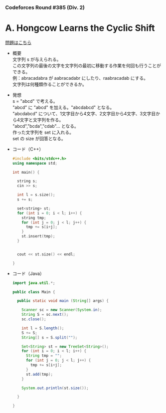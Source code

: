 ### Codeforces Round #385 (Div. 2)

# A. Hongcow Learns the Cyclic Shift

  [問題はこちら](https://codeforces.com/problemset/problem/745/A)
  
- 概要<br>
  文字列 s が与えられる。<br>
  この文字列の最後の文字を文字列の最初に移動する作業を何回も行うことができる。<br>
  例：abracadabra が aabracadabr にしたり、raabracadab にする。<br>
  文字列は何種類作ることができるか。
  
  
- 発想<br>
  s = "abcd" で考える。<br>
  "abcd" に "abcd" を加える。"abcdabcd" となる。<br>
  "abcdabcd" について、1文字目から4文字、2文字目から4文字、3文字目から4文字と文字列を作る。<br>
  "abcd","bcda","cdab"... となる。<br>
  作った文字列を set に入れる。<br>
  set の size が回答となる。
  
  
- コード（C++）

  ```cpp
  #include <bits/stdc++.h>
  using namespace std;

  int main() {

    string s;
    cin >> s;

    int l = s.size();
    s += s;

    set<string> st;
    for (int i = 0; i < l; i++) {
      string tmp;
      for (int j = 0; j < l; j++) {
        tmp += s[i+j];
      }
      st.insert(tmp);
    }


    cout << st.size() << endl;

  }
  ```
  
- コード（Java）

  ```java
  import java.util.*;

  public class Main {

    public static void main (String[] args) {

      Scanner sc = new Scanner(System.in);
      String S = sc.next();
      sc.close();

      int l = S.length();
      S += S;
      String[] s = S.split("");

      Set<String> st = new TreeSet<String>();
      for (int i = 0; i < l; i++) {
        String tmp = "";
        for (int j = 0; j < l; j++) {
          tmp += s[i+j];
        }
        st.add(tmp);
      }

      System.out.println(st.size());

    }

  }
  ```
    